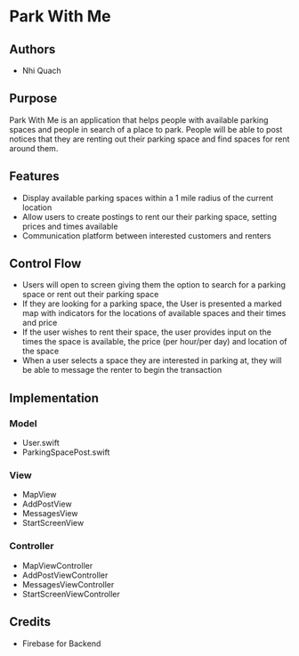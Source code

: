 # Park With Me

## Authors
* Nhi Quach

## Purpose
Park With Me is an application that helps people with available parking spaces
and people in search of a place to park. People will be able to post notices
that they are renting out their parking space and find spaces for rent around
them.

## Features
* Display available parking spaces within a 1 mile radius of the current
location
* Allow users to create postings to rent our their parking space, setting
prices and times available
* Communication platform between interested customers and renters

## Control Flow
* Users will open to screen giving them the option to search for a parking
space or rent out their parking space
* If they are looking for a parking space, the User is presented a marked map
with indicators for the locations of available spaces and their times and price
* If the user wishes to rent their space, the user provides input on the times
the space is available, the price (per hour/per day) and location of the space
* When a user selects a space they are interested in parking at, they will be
able to message the renter to begin the transaction

## Implementation

### Model
* User.swift
* ParkingSpacePost.swift

### View
* MapView
* AddPostView
* MessagesView
* StartScreenView

### Controller
* MapViewController
* AddPostViewController
* MessagesViewController
* StartScreenViewController

## Credits
* Firebase for Backend

